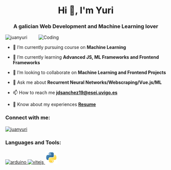 <h1 align="center">Hi 👋, I'm Yuri</h1>
<h3 align="center">A galician Web Development and Machine Learning lover</h3>
<img align="right" alt="Coding" width="400" src="https://camo.githubusercontent.com/cae12fddd9d6982901d82580bdf321d81fb299141098ca1c2d4891870827bf17/68747470733a2f2f6d69726f2e6d656469756d2e636f6d2f6d61782f313336302f302a37513379765349765f7430696f4a2d5a2e676966">

<p align="left"> <img src="https://komarev.com/ghpvc/?username=juanyuri&label=Profile%20views&color=red&style=flat" alt="juanyuri" /> </p>

- 🔭 I’m currently pursuing course on **Machine Learning**

- 🌱 I’m currently learning **Advanced JS, ML Frameworks and Frontend Frameworks**

- 👯 I’m looking to collaborate on **Machine Learning and Frontend Projects**

- 💬 Ask me about **Recurrent Neural Networks/Webscraping/Vue.js/ML**

- 📫 How to reach me **jdsanchez19@esei.uvigo.es**

- 📄 Know about my experiences **[Resume]()**

<h3 align="left">Connect with me:</h3>
<p align="left">
<a href="https://www.linkedin.com/in/juan-yuri-d%C3%ADaz-s%C3%A1nchez-352282166/" target="blank"><img align="center" src="https://raw.githubusercontent.com/rahuldkjain/github-profile-readme-generator/master/src/images/icons/Social/linked-in-alt.svg" alt="juanyuri" height="30" width="40" /></a>
</p>

<h3 align="left">Languages and Tools:</h3>
<p align="left">
  <a href="https://vuejs.org/" target="_blank" rel="noreferrer">
    <img src="https://cdn.worldvectorlogo.com/logos/vue-9.svg" alt="arduino" width="36" height="36" />
  </a>
  <a href="https://vitejs.dev/" target="_blank" rel="noreferrer">
    <img src="https://cdn.worldvectorlogo.com/logos/vitejs.svg" alt="vitejs" width="39" height="39" />
  </a>

  <a href="https://www.python.org" target="_blank" rel="noreferrer">
    <img src="https://raw.githubusercontent.com/devicons/devicon/master/icons/python/python-original.svg" alt="python"
      width="40" height="40" />
  </a>
</p>
